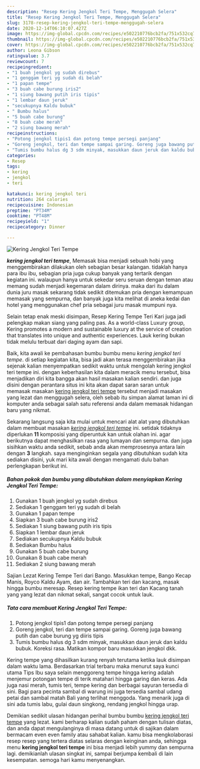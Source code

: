 ```yaml
---
description: "Resep Kering Jengkol Teri Tempe, Menggugah Selera"
title: "Resep Kering Jengkol Teri Tempe, Menggugah Selera"
slug: 3178-resep-kering-jengkol-teri-tempe-menggugah-selera
date: 2020-12-14T06:10:07.427Z
image: https://img-global.cpcdn.com/recipes/e502210776bcb2fa/751x532cq70/kering-jengkol-teri-tempe-foto-resep-utama.jpg
thumbnail: https://img-global.cpcdn.com/recipes/e502210776bcb2fa/751x532cq70/kering-jengkol-teri-tempe-foto-resep-utama.jpg
cover: https://img-global.cpcdn.com/recipes/e502210776bcb2fa/751x532cq70/kering-jengkol-teri-tempe-foto-resep-utama.jpg
author: Leona Gibson
ratingvalue: 3.7
reviewcount: 7
recipeingredient:
- "1 buah jengkol yg sudah direbus"
- "1 genggam teri yg sudah di belah"
- "1 papan tempe"
- "3 buah cabe burung iris2"
- "1 siung bawang putih iris tipis"
- "1 lembar daun jeruk"
- "secukupnya Kaldu bubuk"
- " Bumbu halus"
- "5 buah cabe burung"
- "8 buah cabe merah"
- "2 siung bawang merah"
recipeinstructions:
- "Potong jengkol tipis1 dan potong tempe persegi panjang"
- "Goreng jengkol, teri dan tempe sampai garing. Goreng juga bawang putih dan cabe burung yg diiris tipis"
- "Tumis bumbu halus dg 3 sdm minyak, masukkan daun jeruk dan kaldu bubuk. Koreksi rasa. Matikan kompor baru masukkan jengkol dkk."
categories:
- Resep
tags:
- kering
- jengkol
- teri

katakunci: kering jengkol teri 
nutrition: 264 calories
recipecuisine: Indonesian
preptime: "PT34M"
cooktime: "PT48M"
recipeyield: "1"
recipecategory: Dinner

---
```



![Kering Jengkol Teri Tempe](https://img-global.cpcdn.com/recipes/e502210776bcb2fa/751x532cq70/kering-jengkol-teri-tempe-foto-resep-utama.jpg)

<b><i>kering jengkol teri tempe</i></b>, Memasak bisa menjadi sebuah hobi yang menggembirakan dilakukan oleh sebagian besar kalangan. tidaklah hanya para ibu ibu, sebagian pria juga cukup banyak yang tertarik dengan kegiatan ini. walaupun hanya untuk sekedar seru seruan dengan teman atau memang sudah menjadi kegemaran dalam dirinya. maka dari itu dalam dunia juru masak sekarang tidak sedikit ditemukan pria dengan kemampuan memasak yang sempurna, dan banyak juga kita melihat di aneka kedai dan hotel yang menggunakan chef pria sebagai juru masak mumpuni nya.

Selain tetap enak meski disimpan, Resep Kering Tempe Teri Kari juga jadi pelengkap makan siang yang paling pas. As a world-class Luxury group, Kering promotes a modern and sustainable luxury at the service of creation that translates into unique and authentic experiences. Lauk kering bukan tidak melulu terbuat dari daging ayam dan sapi.

Baik, kita awali ke pembahasan bumbu bumbu menu <i>kering jengkol teri tempe</i>. di setiap kegiatan kita, bisa jadi akan terasa menggembirakan jika sejenak kalian menyempatkan sedikit waktu untuk mengolah kering jengkol teri tempe ini. dengan keberhasilan kita dalam meracik menu tersebut, bisa menjadikan diri kita bangga akan hasil masakan kalian sendiri. dan juga disini dengan perantara situs ini kita akan dapat saran saran untuk memasak masakan <u>kering jengkol teri tempe</u> tersebut menjadi masakan yang lezat dan menggugah selera, oleh sebab itu simpan alamat laman ini di komputer anda sebagai salah satu referensi anda dalam memasak hidangan baru yang nikmat.


Sekarang langsung saja kita mulai untuk mencari alat alat yang dibutuhkan dalam membuat masakan <u><i>kering jengkol teri tempe</i></u> ini. setidak tidaknya diperlukan <b>11</b> komposisi yang diperuntuk kan untuk olahan ini. agar berikutnya dapat menghasilkan rasa yang lumayan dan sempurna. dan juga sisihkan waktu anda sedikit, sebab anda akan memprosesnya antara lain dengan <b>3</b> langkah. saya menginginkan segala yang dibutuhkan sudah kita sediakan disini, yuk mari kita awali dengan mengamati dulu bahan perlengkapan berikut ini.

<!--inarticleads1-->

##### Bahan pokok dan bumbu yang dibutuhkan dalam menyiapkan Kering Jengkol Teri Tempe:

1. Gunakan 1 buah jengkol yg sudah direbus
1. Sediakan 1 genggam teri yg sudah di belah
1. Gunakan 1 papan tempe
1. Siapkan 3 buah cabe burung iris2
1. Sediakan 1 siung bawang putih iris tipis
1. Siapkan 1 lembar daun jeruk
1. Sediakan secukupnya Kaldu bubuk
1. Sediakan  Bumbu halus
1. Gunakan 5 buah cabe burung
1. Gunakan 8 buah cabe merah
1. Sediakan 2 siung bawang merah


Sajian Lezat Kering Tempe Teri dari Bango. Masukkan tempe, Bango Kecap Manis, Royco Kaldu Ayam, dan air. Tambahkan teri dan kacang, masak hingga bumbu meresap. Resep kering tempe ikan teri dan Kacang tanah yang yang lezat dan nikmat sekali, sangat cocok untuk lauk. 

<!--inarticleads2-->

##### Tata cara membuat Kering Jengkol Teri Tempe:

1. Potong jengkol tipis1 dan potong tempe persegi panjang
1. Goreng jengkol, teri dan tempe sampai garing. Goreng juga bawang putih dan cabe burung yg diiris tipis
1. Tumis bumbu halus dg 3 sdm minyak, masukkan daun jeruk dan kaldu bubuk. Koreksi rasa. Matikan kompor baru masukkan jengkol dkk.


Kering tempe yang dihasilkan kurang renyah terutama ketika lauk disimpan dalam waktu lama. Berdasarkan trial terbaru maka menurut saya kunci utama Tips Ibu saya selain menggoreng tempe hingga kering adalah menjemur potongan tempe di terik matahari hingga garing dan keras. Ada juga nasi merah, tumis teri, tempe kering dan berbagai sayuran tersedia di sini. Bagi para pecinta sambal di warung ini juga tersedia sambal udang petai dan sambal matah Bali yang terlihat menggoda. Yang menarik juga di sini ada tumis labu, gulai daun singkong, rendang jengkol hingga urap. 

Demikian sedikit ulasan hidangan perihal bumbu bumbu <u>kering jengkol teri tempe</u> yang lezat. kami berharap kalian sudah paham dengan tulisan diatas, dan anda dapat mengulanginya di masa datang untuk di sajikan dalam bermacam even even family atau sahabat kalian. kamu bisa mengkolaborasi resep resep yang tertera diatas selaras dengan keinginan anda, sehingga menu <b>kering jengkol teri tempe</b> ini bisa menjadi lebih yummy dan sempurna lagi. demikianlah ulasan singkat ini, sampai berjumpa kembali di lain kesempatan. semoga hari kamu menyenangkan.
